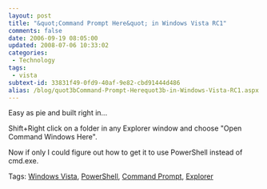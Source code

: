 ```yaml
---
layout: post
title: "&quot;Command Prompt Here&quot; in Windows Vista RC1"
comments: false
date: 2006-09-19 08:05:00
updated: 2008-07-06 10:33:02
categories:
 - Technology
tags:
 - vista
subtext-id: 33831f49-0fd9-40af-9e82-cbd91444d486
alias: /blog/quot3bCommand-Prompt-Herequot3b-in-Windows-Vista-RC1.aspx
---
```



Easy as pie and built right in... 

Shift+Right click on a folder in any Explorer window and choose "Open Command Windows Here". 

Now if only I could figure out how to get it to use PowerShell instead of cmd.exe. 

Tags: [Windows Vista](http://del.icio.us/popular/Windows+Vista), [PowerShell](http://del.icio.us/popular/PowerShell), [Command Prompt](http://del.icio.us/popular/Command+Prompt), [Explorer](http://del.icio.us/popular/Explorer)
